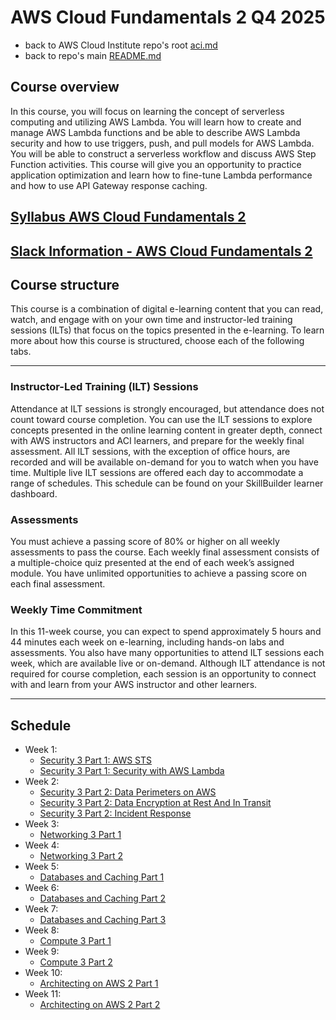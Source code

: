 # AWS Cloud Fundamentals 2 Q4 2025

* back to AWS Cloud Institute repo's root [aci.md](../aci.md)
* back to repo's main [README.md](../../../README.md)

## Course overview

In this course, you will focus on learning the concept of serverless computing and utilizing AWS Lambda. You will learn how to create and manage AWS Lambda functions and be able to describe AWS Lambda security and how to use triggers, push, and pull models for AWS Lambda. You will be able to construct a serverless workflow and discuss AWS Step Function activities. This course will give you an opportunity to practice application optimization and learn how to fine-tune Lambda performance and how to use API Gateway response caching.

## [Syllabus AWS Cloud Fundamentals 2](./files/Cloud%20Fundamentals%202%20Syllabus.pdf)

## [Slack Information - AWS Cloud Fundamentals 2](./canvas.md)

## Course structure

This course is a combination of digital e-learning content that you can read, watch, and engage with on your own time and instructor-led training sessions (ILTs) that focus on the topics presented in the e-learning. To learn more about how this course is structured, choose each of the following tabs.

---

### Instructor-Led Training (ILT) Sessions

Attendance at ILT sessions is strongly encouraged, but attendance does not count toward course completion. You can use the ILT sessions to explore concepts presented in the online learning content in greater depth, connect with AWS instructors and ACI learners, and prepare for the weekly final assessment. All ILT sessions, with the exception of office hours, are recorded and will be available on-demand for you to watch when you have time. Multiple live ILT sessions are offered each day to accommodate a range of schedules. This schedule can be found on your SkillBuilder learner dashboard.

### Assessments

You must achieve a passing score of 80% or higher on all weekly assessments to pass the course. Each weekly final assessment consists of a multiple-choice quiz presented at the end of each week’s assigned module. You have unlimited opportunities to achieve a passing score on each final assessment.

### Weekly Time Commitment

In this 11-week course, you can expect to spend approximately 5 hours and 44 minutes each week on e-learning, including hands-on labs and assessments. You also have many opportunities to attend ILT sessions each week, which are available live or on-demand. Although ILT attendance is not required for course completion, each session is an opportunity to connect with and learn from your AWS instructor and other learners.

---

## Schedule

* Week 1:
  * [Security 3 Part 1: AWS STS](./W010Security3Part1AwsSts.md)
  * [Security 3 Part 1: Security with AWS Lambda](./W012Security3Part1SecurityWithAAwsLambda%20)
* Week 2:
  * [Security 3 Part 2: Data Perimeters on AWS](./W020Security3Part2DataPerimetersOnAws)
  * [Security 3 Part 2: Data Encryption at Rest And In Transit](./W022Security3Part2DataEncryptionAtRestAndInTransit)
  * [Security 3 Part 2: Incident Response](./W024Security3Part2IncidentResponse)
* Week 3:
  * [Networking 3 Part 1]()
* Week 4:
  * [Networking 3 Part 2]()
* Week 5:
  * [Databases and Caching Part 1]()
* Week 6:
  * [Databases and Caching Part 2]()
* Week 7:
  * [Databases and Caching Part 3]()
* Week 8:
  * [Compute 3 Part 1]()
* Week 9:
  * [Compute 3 Part 2]()
* Week 10:
  * [Architecting on AWS 2 Part 1]()
* Week 11:
  * [Architecting on AWS 2 Part 2]()
  